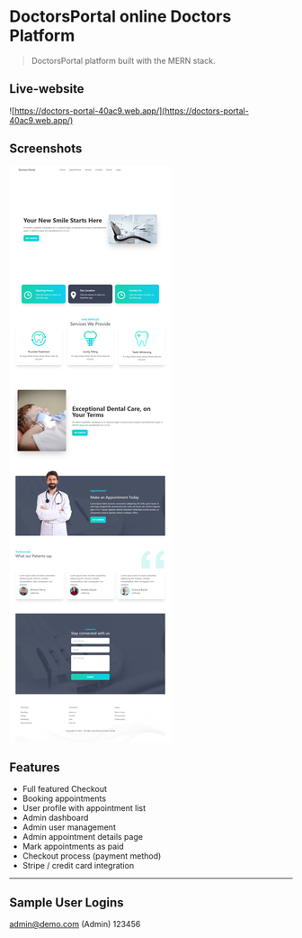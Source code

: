 # DoctorsPortal online Doctors Platform

> DoctorsPortal platform built with the MERN stack.

## Live-website

![https://doctors-portal-40ac9.web.app/](https://doctors-portal-40ac9.web.app/)

## Screenshots

![App Screenshot](https://github.com/mehrazhossain/doctors-portal-client/blob/main/uploads/screencapture-doctors-portal.png?raw=true)

## Features

- Full featured Checkout
- Booking appointments
- User profile with appointment list
- Admin dashboard
- Admin user management
- Admin appointment details page
- Mark appointments as paid
- Checkout process (payment method)
- Stripe / credit card integration

---

## Sample User Logins

admin@demo.com (Admin)
123456
